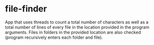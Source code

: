 # file-finder

App that uses threads to count a total number of characters as well as a total number of lines of every file in the location provided in the program arguments. Files in folders in the provided location are also checked (program recursively enters each folder and file). 
